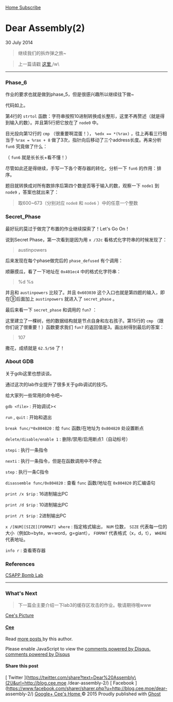 [ Home ](http://blog.cee.moe) [ Subscribe ](http://blog.cee.moe/rss/)

#  Dear Assembly(2)

30 July 2014

> 继续我们的拆炸弹之旅~

>

> 上一篇请戳 [ 这里 ](https://blog.cee.moe/dear-assembly-1/) /w\

* * *

###  Phase_6

作业的要求也就是做到phase_5，但是很感兴趣所以继续往下做~

代码如上。

第4行的 ` strtol ` 函数：字符串按照10进制转换成长整形，这里不再赘述（就是得到输入的数）。并且第5行把它放在了 ` node0 ` 中。

目光投向第12行的 ` cmp ` （很重要啊混蛋！）， ` %edx == *(%rax) ` ，往上再看三行相当于 ` %rax = %rax + 8
` 做了3次，指针向后移动了三个address长度。再来分析 ` fun6 ` 究竟做了什么：

（ ` fun6 ` 就是长长长+看不懂！）

尽管如此还是得继续，手写一下各个寄存器的转化，分析一下 ` fun6 ` 的作用：排序。

题目就转换成对所有数排序后第四个数是否等于输入的数，观察一下 ` node1 ` 到 ` node9 ` ，答案也就出来了：

> 取600~673（分别对应 ` node8 ` 和 ` node6 ` ）中的任意一个整数

###  Secret_Phase

最好玩的莫过于做完了布置的作业继续探索了！Let's Go On！

说到Secret Phase，第一次看到是因为用 ` x /32c ` 看格式化字符串的时候发现了：

> austinpowers

后来发现在每个phase做完后的 ` phase_defused ` 有个调用：

顺藤摸瓜，看了一下地址在 ` 0x401ec4 ` 中的格式化字符串：

> %d %s

并且和 ` austinpowers ` 比较了。并且 ` 0x603030 ` 这个入口也就是第四题的输入，即在⑨后面加上 ` austinpowers
` 就进入了 ` secret_phase ` 。

最后来看一下 ` secret_phase ` 和调用的 ` fun7 ` ：

这里建立了一棵树，他的数据结构就是节点自身和左右孩子。第15行的 ` cmp ` （跟你们说了很重要！）函数要求我们 ` fun7 `
的返回值是3。画出树得到最后的答案：

> 107

撒花，成绩就是 ` 62.5/50 ` 了！

###  About GDB

关于gdb这里也想谈谈。

通过这次的lab作业提升了很多关于gdb调试的技巧。

给大家列一些常用的命令吧~

` gdb <file> ` : 开始调试><

` run ` , ` quit ` : 开始和退出

` break func/*0x804820 ` : 给 ` func ` 函数/在地址为 ` 0x804820 ` 处设置断点

` delete/disable/enable 1 ` : 删除/禁用/启用断点1（自动标号）

` stepi ` : 执行一条指令

` nexti ` : 执行一条指令，但是在函数调用中不停止

` step ` : 执行一条C指令

` disassemble func/0x804820 ` : 查看 ` func ` 函数/地址在 ` 0x804820 ` 的汇编语句

` print /x $rip ` : 16进制输出PC

` print /d $rip ` : 10进制输出PC

` print /t $rip ` : 2进制输出PC

` x /[NUM][SIZE][FORMAT] where ` : 指定格式输出， ` NUM ` 位数， ` SIZE `
代表每一位的大小（例如b=byte，w=word，g=giant）， ` FORMAT ` 代表格式（x，d，t）， ` WHERE ` 代表地址。

` info r ` : 查看寄存器

###  References

[ CSAPP Bomb Lab ](http://lifeofzjs.com/blog/2014/02/03/csapp-bomb-lab/)

* * *

###  What's Next

> 下一篇会主要介绍一下lab3的缓存区攻击的作业。敬请期待哦www

[ Cee's Picture  ](/author/cee/)

####  [ Cee ](/author/cee/)

Read [ more posts ](/author/cee/) by this author.

Please enable JavaScript to view the [ comments powered by Disqus.
](http://disqus.com/?ref_noscript) [ comments powered by  Disqus
](http://disqus.com)

####  Share this post

[ Twitter
](https://twitter.com/share?text=Dear%20Assembly\(2\)&url=http://blog.cee.moe
/dear-assembly-2/) [ Facebook
](https://www.facebook.com/sharer/sharer.php?u=http://blog.cee.moe/dear-
assembly-2/) [ Google+
](https://plus.google.com/share?url=http://blog.cee.moe/dear-assembly-2/) [
Cee's Home ](http://blog.cee.moe) © 2015  Proudly published with [ Ghost
](https://ghost.org)

